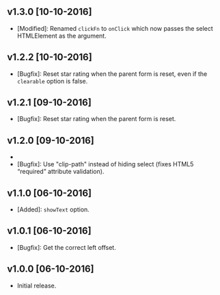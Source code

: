 ## v1.3.0 [10-10-2016]

- [Modified]: Renamed `clickFn` to `onClick` which now passes the select HTMLElement as the argument.

## v1.2.2 [10-10-2016]

- [Bugfix]: Reset star rating when the parent form is reset, even if the `clearable` option is false.

## v1.2.1 [09-10-2016]

- [Bugfix]: Reset star rating when the parent form is reset.

## v1.2.0 [09-10-2016]

- [Feature]: Zero-dependencies.
- [Bugfix]: Use "clip-path" instead of hiding select (fixes HTML5 “required” attribute validation).

## v1.1.0 [06-10-2016]

- [Added]: `showText` option.

## v1.0.1 [06-10-2016]

- [Bugfix]: Get the correct left offset.

## v1.0.0 [06-10-2016]

- Initial release.
